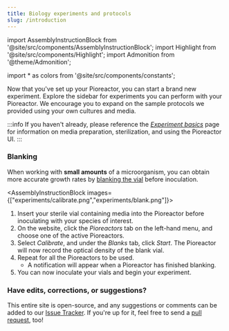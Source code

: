 ```yaml
---
title: Biology experiments and protocols
slug: /introduction
---
```


import AssemblyInstructionBlock from '@site/src/components/AssemblyInstructionBlock';
import Highlight from '@site/src/components/Highlight';
import Admonition from '@theme/Admonition';

import * as colors from '@site/src/components/constants';

Now that you've set up your Pioreactor, you can start a brand new experiment. Explore the sidebar for experiments you can perform with your Pioreactor. We encourage you to expand on the sample protocols we provided using your own cultures and media. 

:::info
If you haven't already, please reference the [_Experiment basics_](/user-guide/prepare-vial-for-cultures) page for information on media preparation, sterilization, and using the Pioreactor UI. 
:::

### Blanking

When working with **small amounts** of a microorganism, you can obtain more accurate growth rates by [blanking the vial](/user-guide/od-normal-growth-rate#blanking) before inoculation.

<AssemblyInstructionBlock images={["experiments/calibrate.png","experiments/blank.png"]}>

1. Insert your sterile vial containing media into the Pioreactor before inoculating with your species of interest.
2. On the website, click the _Pioreactors_ tab on the left-hand menu, and choose one of the active Pioreactors.
3. Select _Calibrate_, and under the _Blanks_ tab, click _Start_. The Pioreactor will now record the optical density of the blank vial.
4. Repeat for all the Pioreactors to be used. 
	*	A notification will appear when a Pioreactor has finished blanking. 
6. You can now inoculate your vials and begin your experiment.

</AssemblyInstructionBlock>

### Have edits, corrections, or suggestions?

This entire site is open-source, and any suggestions or comments can be added to our [Issue Tracker](https://github.com/Pioreactor/docs.pioreactor/issues). If you're up for it, feel free to send a [pull request](https://docs.github.com/en/pull-requests/collaborating-with-pull-requests/getting-started/about-collaborative-development-models), too!


